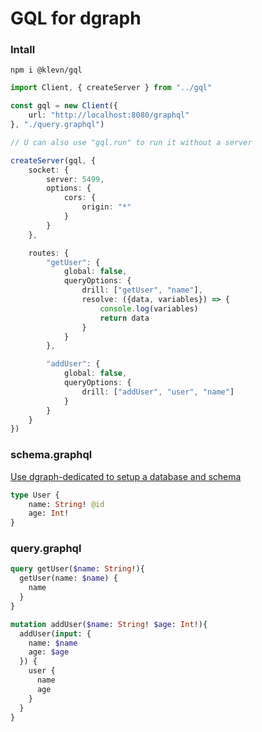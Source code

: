 # GQL for dgraph

### Intall
```npm i @klevn/gql```

```ts
import Client, { createServer } from "../gql"

const gql = new Client({
    url: "http://localhost:8080/graphql"
}, "./query.graphql")

// U can also use "gql.run" to run it without a server

createServer(gql, {
    socket: {
        server: 5499,
        options: {
            cors: {
                origin: "*"
            }
        }
    },

    routes: {
        "getUser": {
            global: false,
            queryOptions: {
                drill: ["getUser", "name"],
                resolve: ({data, variables}) => {
                    console.log(variables)
                    return data
                }
            }
        },

        "addUser": {
            global: false,
            queryOptions: {
                drill: ["addUser", "user", "name"]
            }
        }
    }
})
```

### schema.graphql
[Use dgraph-dedicated to setup a database and schema](https://github.com/PowerKuu/dgraph-dedicated)
```graphql
type User {
    name: String! @id
    age: Int!
}
```

### query.graphql
```graphql
query getUser($name: String!){
  getUser(name: $name) {
    name
  }
}

mutation addUser($name: String! $age: Int!){
  addUser(input: {
    name: $name
    age: $age
  }) {
    user {
      name
      age
    } 
  }
}
```
